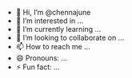 - 👋 Hi, I’m @chennajune
- 👀 I’m interested in ...
- 🌱 I’m currently learning ...
- 💞️ I’m looking to collaborate on ...
- 📫 How to reach me ...
- 😄 Pronouns: ...
- ⚡ Fun fact: ...

<!---
chennajune/chennajune is a ✨ special ✨ repository because its `README.md` (this file) appears on your GitHub profile.
You can click the Preview link to take a look at your changes.
--->
